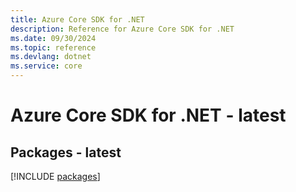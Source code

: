 ```yaml
---
title: Azure Core SDK for .NET
description: Reference for Azure Core SDK for .NET
ms.date: 09/30/2024
ms.topic: reference
ms.devlang: dotnet
ms.service: core
---
```

# Azure Core SDK for .NET - latest
## Packages - latest
[!INCLUDE [packages](core-index.md)]